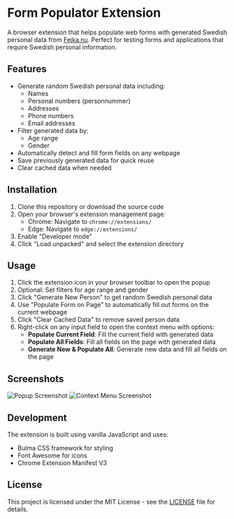 # Form Populator Extension

A browser extension that helps populate web forms with generated Swedish personal data from [Fejka.nu](https://fejka.nu). Perfect for testing forms and applications that require Swedish personal information.

## Features

- Generate random Swedish personal data including:
  - Names
  - Personal numbers (personnummer)
  - Addresses
  - Phone numbers
  - Email addresses
- Filter generated data by:
  - Age range
  - Gender
- Automatically detect and fill form fields on any webpage
- Save previously generated data for quick reuse
- Clear cached data when needed

## Installation

1. Clone this repository or download the source code
2. Open your browser's extension management page:
   - Chrome: Navigate to `chrome://extensions/`
   - Edge: Navigate to `edge://extensions/`
3. Enable "Developer mode"
4. Click "Load unpacked" and select the extension directory

## Usage

1. Click the extension icon in your browser toolbar to open the popup
2. Optional: Set filters for age range and gender
3. Click "Generate New Person" to get random Swedish personal data
4. Use "Populate Form on Page" to automatically fill out forms on the current webpage
5. Click "Clear Cached Data" to remove saved person data
6. Right-click on any input field to open the context menu with options:
   - **Populate Current Field**: Fill the current field with generated data
   - **Populate All Fields**: Fill all fields on the page with generated data
   - **Generate New & Populate All**: Generate new data and fill all fields on the page

## Screenshots
![Popup Screenshot](path/to/popup_screenshot.png)
![Context Menu Screenshot](path/to/context_menu_screenshot.png)

## Development

The extension is built using vanilla JavaScript and uses:
- Bulma CSS framework for styling
- Font Awesome for icons
- Chrome Extension Manifest V3

## License
This project is licensed under the MIT License - see the [LICENSE](LICENSE) file for details.